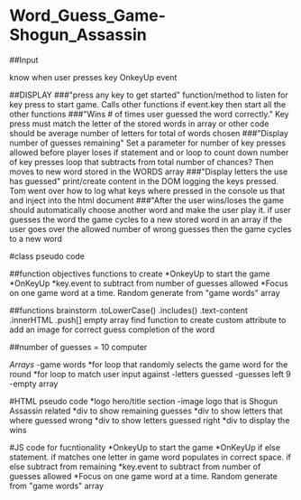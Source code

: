 # Word_Guess_Game-Shogun_Assassin

##Input

know when user presses key
OnkeyUp event

##DISPLAY
###"press any key to get started"
function/method to listen for key press to start game. Calls other functions
if event.key then start all the other functions
###"Wins # of times user guessed the word correctly."
Key press must match the letter of the stored words in array or other code
should be average number of letters for total of words chosen
###"Display number of guesses remaining"
Set a parameter for number of key presses allowed before player loses
if statement and or loop to count down number of key presses
loop that subtracts from total number of chances? Then moves to new word stored in the WORDS array
###"Display letters the use has guessed"
print/create content in the DOM logging the keys pressed.
Tom went over how to log what keys where pressed in the console us that and inject into the html document
###"After the user wins/loses the game should automatically choose another word and make the user play it.
if user guesses the word the game cycles to a new stored word in an array
if the user goes over the allowed number of wrong guesses then the game cycles to a new word

#class pseudo code

##function objectives functions to create
*OnkeyUp to start the game
*OnKeyUp
*key.event to subtract from number of guesses allowed
*Focus on one game word at a time. Random generate from "game words" array

##functions brainstorm
.toLowerCase()
.includes()
.text-content
.innerHTML
.push[] empty array
find function to create custom attribute to add an image for correct guess completion of the word

##number of guesses = 10
computer

_Arrays_
-game words
*for loop that randomly selects the game word for the round
*for loop to match user input against
-letters guessed
-guesses left 9
-empty array

#HTML pseudo code
*logo hero/title section
-image logo that is Shogun Assassin related
*div to show remaining guesses
*div to show letters that where guessed wrong
*div to show letters guessed right
\*div to display the wins

#JS code for fucntionality
*OnkeyUp to start the game
*OnKeyUp if else statement. if matches one letter in game word populates in correct space. if else subtract from remaining
*key.event to subtract from number of guesses allowed
*Focus on one game word at a time. Random generate from "game words" array
